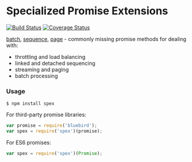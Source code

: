 # Specialized Promise Extensions

[![Build Status](https://travis-ci.org/vitaly-t/spex.svg?branch=master)](https://travis-ci.org/vitaly-t/spex)
[![Coverage Status](https://coveralls.io/repos/vitaly-t/spex/badge.svg?branch=master)](https://coveralls.io/r/vitaly-t/spex?branch=master)

[batch], [sequence], [page] - commonly missing promise methods for dealing with:
* throttling and load balancing
* linked and detached sequencing
* streaming and paging
* batch processing

### Usage

```
$ npm install spex
```
For third-party promise libraries:
```javascript
var promise = require('bluebird');
var spex = require('spex')(promise);
```
For ES6 promises:
```javascript
var spex = require('spex')(Promise);
```

[batch]:docs/batch.md
[page]:docs/page.md
[sequence]:docs/sequence.md
